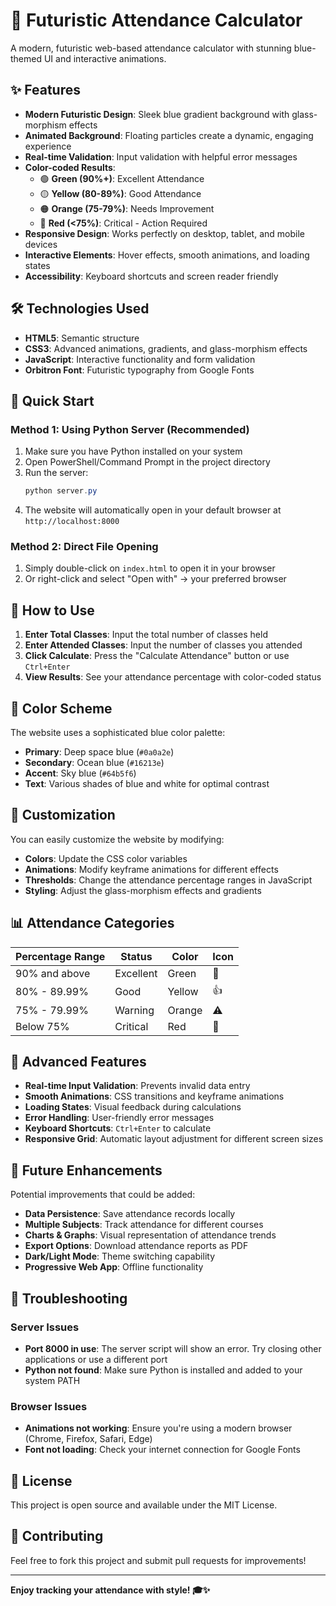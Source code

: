 # 🚀 Futuristic Attendance Calculator

A modern, futuristic web-based attendance calculator with stunning blue-themed UI and interactive animations.

## ✨ Features

- **Modern Futuristic Design**: Sleek blue gradient background with glass-morphism effects
- **Animated Background**: Floating particles create a dynamic, engaging experience
- **Real-time Validation**: Input validation with helpful error messages
- **Color-coded Results**: 
  - 🟢 **Green (90%+)**: Excellent Attendance
  - 🟡 **Yellow (80-89%)**: Good Attendance  
  - 🟠 **Orange (75-79%)**: Needs Improvement
  - 🔴 **Red (<75%)**: Critical - Action Required
- **Responsive Design**: Works perfectly on desktop, tablet, and mobile devices
- **Interactive Elements**: Hover effects, smooth animations, and loading states
- **Accessibility**: Keyboard shortcuts and screen reader friendly

## 🛠️ Technologies Used

- **HTML5**: Semantic structure
- **CSS3**: Advanced animations, gradients, and glass-morphism effects
- **JavaScript**: Interactive functionality and form validation
- **Orbitron Font**: Futuristic typography from Google Fonts

## 🚀 Quick Start

### Method 1: Using Python Server (Recommended)

1. Make sure you have Python installed on your system
2. Open PowerShell/Command Prompt in the project directory
3. Run the server:
   ```powershell
   python server.py
   ```
4. The website will automatically open in your default browser at `http://localhost:8000`

### Method 2: Direct File Opening

1. Simply double-click on `index.html` to open it in your browser
2. Or right-click and select "Open with" → your preferred browser

## 📱 How to Use

1. **Enter Total Classes**: Input the total number of classes held
2. **Enter Attended Classes**: Input the number of classes you attended
3. **Click Calculate**: Press the "Calculate Attendance" button or use `Ctrl+Enter`
4. **View Results**: See your attendance percentage with color-coded status

## 🎨 Color Scheme

The website uses a sophisticated blue color palette:

- **Primary**: Deep space blue (`#0a0a2e`)
- **Secondary**: Ocean blue (`#16213e`)
- **Accent**: Sky blue (`#64b5f6`)
- **Text**: Various shades of blue and white for optimal contrast

## 🔧 Customization

You can easily customize the website by modifying:

- **Colors**: Update the CSS color variables
- **Animations**: Modify keyframe animations for different effects
- **Thresholds**: Change the attendance percentage ranges in JavaScript
- **Styling**: Adjust the glass-morphism effects and gradients

## 📊 Attendance Categories

| Percentage Range | Status | Color | Icon |
|-----------------|--------|-------|------|
| 90% and above | Excellent | Green | 🎉 |
| 80% - 89.99% | Good | Yellow | 👍 |
| 75% - 79.99% | Warning | Orange | ⚠️ |
| Below 75% | Critical | Red | 🚨 |

## 🌟 Advanced Features

- **Real-time Input Validation**: Prevents invalid data entry
- **Smooth Animations**: CSS transitions and keyframe animations
- **Loading States**: Visual feedback during calculations
- **Error Handling**: User-friendly error messages
- **Keyboard Shortcuts**: `Ctrl+Enter` to calculate
- **Responsive Grid**: Automatic layout adjustment for different screen sizes

## 🔄 Future Enhancements

Potential improvements that could be added:

- **Data Persistence**: Save attendance records locally
- **Multiple Subjects**: Track attendance for different courses
- **Charts & Graphs**: Visual representation of attendance trends
- **Export Options**: Download attendance reports as PDF
- **Dark/Light Mode**: Theme switching capability
- **Progressive Web App**: Offline functionality

## 🐛 Troubleshooting

### Server Issues
- **Port 8000 in use**: The server script will show an error. Try closing other applications or use a different port
- **Python not found**: Make sure Python is installed and added to your system PATH

### Browser Issues
- **Animations not working**: Ensure you're using a modern browser (Chrome, Firefox, Safari, Edge)
- **Font not loading**: Check your internet connection for Google Fonts

## 📄 License

This project is open source and available under the MIT License.

## 🤝 Contributing

Feel free to fork this project and submit pull requests for improvements!

---

**Enjoy tracking your attendance with style! 🎓✨**
